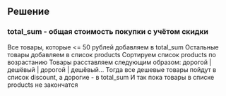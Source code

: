 ## Решение

### total_sum - общая стоимость покупки с учётом скидки

Все товары, которые <= 50 рублей добавляем в total_sum
Остальные товары добавляем в список products
Сортируем список products по возрастанию
Товары расставляем следующим образом:
дорогой | дешёвый | дорогой | дешёвый...
Тогда все дешевые товары пойдут в список discount, а дорогие - в total_sum
И так пока товары в списке products не закончатся